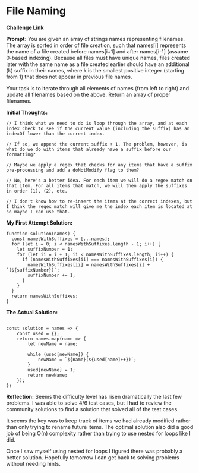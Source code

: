# File Naming

[**Challenge Link**](https://app.codesignal.com/arcade/intro/level-12/sqZ9qDTFHXBNrQeLC)

**Prompt:**
You are given an array of strings names representing filenames. The array is sorted in order of file creation, such that names[i] represents the name of a file created before names[i+1] and after names[i-1] (assume 0-based indexing). Because all files must have unique names, files created later with the same name as a file created earlier should have an additional (k) suffix in their names, where k is the smallest positive integer (starting from 1) that does not appear in previous file names.

Your task is to iterate through all elements of names (from left to right) and update all filenames based on the above. Return an array of proper filenames.

**Initial Thoughts:**

```
// I think what we need to do is loop through the array, and at each index check to see if the current value (including the suffix) has an indexOf lower than the current index.

// If so, we append the current suffix + 1. The problem, however, is what do we do with items that already have a suffix before our formatting?

// Maybe we apply a regex that checks for any items that have a suffix pre-processing and add a doNotModify flag to them?

// No, here's a better idea. For each item we will do a regex match on that item. For all items that match, we will then apply the suffixes in order (1), (2), etc.

// I don't know how to re-insert the items at the correct indexes, but I think the regex match will give me the index each item is located at so maybe I can use that.
```

**My First Attempt Solution:**

```
function solution(names) {
  const namesWithSuffixes = [...names];
  for (let i = 0; i < namesWithSuffixes.length - 1; i++) {
    let suffixNumber = 1;
    for (let ii = i + 1; ii < namesWithSuffixes.length; ii++) {
      if (namesWithSuffixes[ii] === namesWithSuffixes[i]) {
        namesWithSuffixes[ii] = namesWithSuffixes[i] + `(${suffixNumber})`;
        suffixNumber += 1;
      }
    }
  }
  return namesWithSuffixes;
}
```

**The Actual Solution:**

```

const solution = names => {
    const used = {};
    return names.map(name => {
        let newName = name;

        while (used[newName]) {
            newName = `${name}(${used[name]++})`;
        }
        used[newName] = 1;
        return newName;
    });
};
```

**Reflection:** Seems the difficulty level has risen dramatically the last few problems. I was able to solve 4/6 test cases, but I had to review the community solutions to find a solution that solved all of the test cases.

It seems the key was to keep track of items we had already modified rather than only trying to rename future items. The optimal solution also did a good job of being O(n) complexity rather than trying to use nested for loops like I did.

Once I saw myself using nested for loops I figured there was probably a better solution. Hopefully tomorrow I can get back to solving problems without needing hints.
